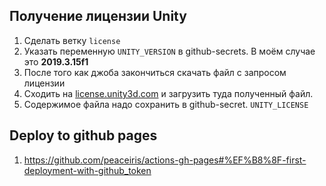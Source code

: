 ## Получение лицензии Unity

 1. Сделать ветку `license`
 2. Указать переменную `UNITY_VERSION` в github-secrets. В моём случае это **2019.3.15f1**
 3. После того как джоба закончиться скачать файл с запросом лицензии
 4. Сходить на [license.unity3d.com](https://license.unity3d.com/manual) и загрузить туда полученный файл.
 5. Содержимое файла надо сохранить в github-secret. `UNITY_LICENSE`

 ## Deploy to github pages

 1. https://github.com/peaceiris/actions-gh-pages#%EF%B8%8F-first-deployment-with-github_token
 